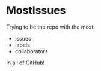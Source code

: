 # MostIssues
Trying to be the repo with the most:
- issues
- labels
- collaborators

In all of GitHub!
